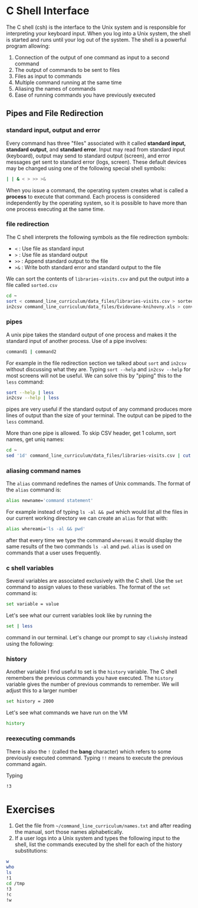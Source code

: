 # C Shell Interface

The C shell (csh) is the interface to the Unix system and is responsible for interpreting your keyboard input. When you log into a Unix system, the shell is started and runs until your log out of the system. The shell is a powerful program allowing:

1. Connection of the output of one command as input to a second command
1. The output of commands to be sent to files
1. Files as input to commands
1. Multiple command running at the same time
1. Aliasing the names of commands
1. Ease of running commands you have previously executed

## Pipes and File Redirection

### standard input, output and error

Every command has three "files" associated with it called **standard input, standard output**, and **standard error**. Input may read from standard input (keyboard), output may send to standard output (screen), and error messages get sent to standard error (logs, screen). These default devices may be changed using one of the following special shell symbols:

```bash
| | & < > >> >&
```

When you issue a command, the operating system creates what is called a **process** to execute that command. Each process is considered independently by the operating system, so it is possible to have more than one process executing at the same time. 

### file redirection

The C shell interprets the following symbols as the file redirection symbols:

* `<` : Use file as standard input
* `>` : Use file as standard output
* `>>` : Append standard output to the file
* `>&` : Write both standard error and standard output to the file

We can sort the contents of `libraries-visits.csv` and put the output into a file called `sorted.csv`

```bash
cd ~
sort < command_line_curriculum/data_files/libraries-visits.csv > sorted.csv
in2csv command_line_curriculum/data_files/Evidovane-knihovny.xls > converted_file.csv
```

### pipes

A unix pipe takes the standard output of one process and makes it the standard input of another process. Use of a pipe involves:

```bash
command1 | command2
```
For example in the file redirection section we talked about `sort` and `in2csv` without discussing what they are. Typing `sort --help` and `in2csv --help` for most screens will not be useful. We can solve this by "piping" this to the `less` command:

```bash
sort --help | less
in2csv --help | less
```
pipes are very useful if the standard output of any command produces more lines of output than the size of your terminal. The output can be piped to the `less` command. 

More than one pipe is allowed. To skip CSV header, get 1 column, sort names, get uniq names:

```bash
cd ~
sed '1d' command_line_curriculum/data_files/libraries-visits.csv | cut -d',' -f 1 | sort | uniq
```

### aliasing command names

The `alias` command redefines the names of Unix commands. The format of the `alias` command is:

```bash
alias newname='command statement'
```
For example instead of typing `ls -al && pwd` which would list all the files in our current working directory we can create an `alias` for that with:

```bash
alias whereami='ls -al && pwd'
```
after that every time we type the command `whereami` it would display the same results of the two commands `ls -al` and `pwd`. `alias` is used on commands that a user uses frequently.

### c shell variables

Several variables are associated exclusively with the C shell. Use the `set` command to assign values to these variables. The format of the `set` command is:

```bash
set variable = value
```
Let's see what our current variables look like by running the

```bash
set | less
```
command in our terminal. Let's change our prompt to say `cliwkshp` instead using the following:

### history

Another variable I find useful to set is the `history` variable. The C shell remembers the previous commands you have executed. The `history` variable gives the number of previous commands to remember. We will adjust this to a larger number

```bash
set history = 2000
```

Let's see what commands we have run on the VM

```bash
history
```
### reexecuting commands

There is also the `!` (called the **bang** character) which refers to some previously executed command. Typing `!!` means to execute the previous command again.

Typing

```
!3
```

# Exercises

1. Get the file from `~/command_line_curriculum/names.txt` and after reading the manual, sort those names alphabetically.
1. If a user logs into a Unix system and types the following input to the shell, list the commands executed by the shell for each of the history substitutions:

```bash
w
who
ls
!1
cd /tmp
!3
!c
!w
```